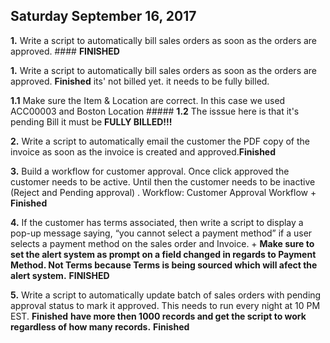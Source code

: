 ## Saturday September 16, 2017

**1.**	Write a script to automatically bill sales orders as soon as the orders are approved.  #### **FINISHED**


**1.**	Write a script to automatically bill sales orders as soon as the orders are approved. **Finished** its' not billed yet. it needs to be fully billed.


**1.1** Make sure the Item & Location are correct. In this case we used ACC00003 and Boston Location
 			##### **1.2** The isssue here is that it's pending Bill it must be **FULLY BILLED!!!** 


**2.**	Write a script to automatically email the customer the PDF copy of the invoice as soon as the invoice is created and approved.**Finished**
 

**3.**	Build a workflow for customer approval. Once click approved the customer needs to be active. Until then the customer needs to be inactive (Reject and Pending approval) . 
Workflow: Customer Approval Workflow + **Finished**


**4.**	If the customer has terms associated, then write a script to display a pop-up message saying, “you cannot select a payment method” if a user selects a payment method on the sales order and Invoice. +  **Make sure to set the alert system as prompt on a field changed in regards to Payment Method. Not Terms because Terms is being sourced which will afect the alert system.** **FINISHED**


**5.**	Write a script to automatically update batch of sales orders with pending approval status to mark it approved. This needs to run every night at 10 PM EST. **Finished** **have more then 1000 records and get the script to work regardless of how many records.** **Finished**

